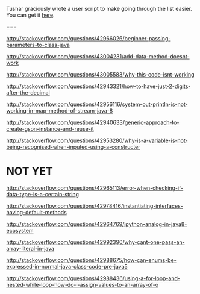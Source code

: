 Tushar graciously wrote a user script to make going through the list easier. You can get it [here](https://github.com/tusharjadhav219/Userscript-for-delete-candidates).

===

http://stackoverflow.com/questions/42966026/beginner-passing-parameters-to-class-java

http://stackoverflow.com/questions/43004231/add-data-method-doesnt-work

http://stackoverflow.com/questions/43005583/why-this-code-isnt-working

http://stackoverflow.com/questions/42943321/how-to-have-just-2-digits-after-the-decimal

http://stackoverflow.com/questions/42956116/system-out-println-is-not-working-in-map-method-of-stream-java-8

http://stackoverflow.com/questions/42940633/generic-approach-to-create-gson-instance-and-reuse-it

http://stackoverflow.com/questions/42953280/why-is-a-variable-is-not-being-recognised-when-inputed-using-a-constructer

NOT YET
====

http://stackoverflow.com/questions/42965113/error-when-checking-if-data-type-is-a-certain-string

http://stackoverflow.com/questions/42978416/instantiating-interfaces-having-default-methods

http://stackoverflow.com/questions/42964769/ipython-analog-in-java8-ecosystem

http://stackoverflow.com/questions/42992390/why-cant-one-pass-an-array-literal-in-java

http://stackoverflow.com/questions/42988675/how-can-enums-be-expressed-in-normal-java-class-code-pre-java5

http://stackoverflow.com/questions/42988436/using-a-for-loop-and-nested-while-loop-how-do-i-assign-values-to-an-array-of-o
